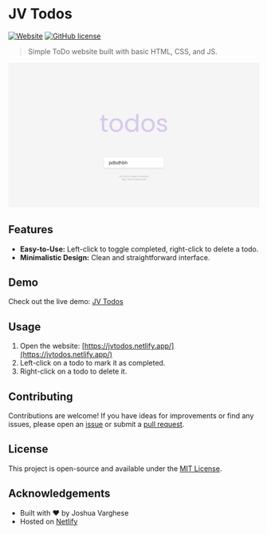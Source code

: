 # JV Todos

[![Website](https://img.shields.io/website-up-down-green-red/https/jvtodos.netlify.app.svg)](https://jvtodos.netlify.app/)
[![GitHub license](https://img.shields.io/github/license/your-username/JVTodos.svg)](https://github.com/your-username/JVTodos/blob/main/LICENSE)

> Simple ToDo website built with basic HTML, CSS, and JS.

![JV Todos Screenshot](jvtodos.png)

## Features

- **Easy-to-Use:** Left-click to toggle completed, right-click to delete a todo.
- **Minimalistic Design:** Clean and straightforward interface.
## Demo

Check out the live demo: [JV Todos](https://jvtodos.netlify.app/)

## Usage

1. Open the website: [https://jvtodos.netlify.app/](https://jvtodos.netlify.app/)
2. Left-click on a todo to mark it as completed.
3. Right-click on a todo to delete it.

## Contributing

Contributions are welcome! If you have ideas for improvements or find any issues, please open an [issue](https://github.com/your-username/JVTodos/issues) or submit a [pull request](https://github.com/your-username/JVTodos/pulls).

## License

This project is open-source and available under the [MIT License](LICENSE).

## Acknowledgements

- Built with ❤️ by Joshua Varghese
- Hosted on [Netlify](https://www.netlify.com/)

